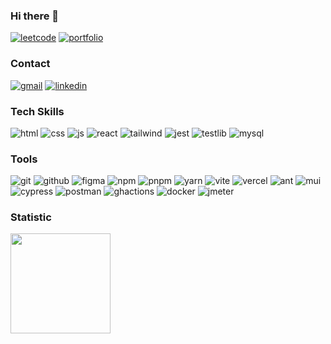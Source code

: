 ### Hi there 👋
[![leetcode](https://img.shields.io/badge/LeetCode-FFA116.svg?style=for-the-badge&logo=LeetCode&logoColor=white)](https://leetcode.com/demurre/)
[![portfolio](https://img.shields.io/badge/Portfolio-2A2F3D.svg?style=for-the-badge&logo=Portfolio&logoColor=white)](https://yaroslav-drozdov-portfolio.vercel.app/)
### Contact
[![gmail](https://img.shields.io/badge/Gmail-EA4335.svg?style=for-the-badge&logo=Gmail&logoColor=white)](https://mail.google.com/mail/u/0/?fs=1&tf=cm&source=mailto&to=y.drozdov130705@gmail.com)
[![linkedin](https://img.shields.io/badge/LinkedIn-0A66C2.svg?style=for-the-badge&logo=LinkedIn&logoColor=white)](https://www.linkedin.com/in/yaroslav-drozdov-26402928a/)
### Tech Skills
![html](https://img.shields.io/badge/HTML5-E34F26.svg?style=for-the-badge&logo=HTML5&logoColor=white)
![css](https://img.shields.io/badge/CSS3-1572B6.svg?style=for-the-badge&logo=CSS3&logoColor=white)
![js](https://img.shields.io/badge/JavaScript-F7DF1E.svg?style=for-the-badge&logo=JavaScript&logoColor=black)
![react](https://img.shields.io/badge/React-61DAFB.svg?style=for-the-badge&logo=React&logoColor=black)
![tailwind](https://img.shields.io/badge/Tailwind%20CSS-06B6D4.svg?style=for-the-badge&logo=Tailwind-CSS&logoColor=white)
![jest](https://img.shields.io/badge/Jest-C21325.svg?style=for-the-badge&logo=Jest&logoColor=white)
![testlib](https://img.shields.io/badge/Testing%20Library-E33332.svg?style=for-the-badge&logo=Testing-Library&logoColor=white)
![mysql](https://img.shields.io/badge/MySQL-4479A1.svg?style=for-the-badge&logo=MySQL&logoColor=white)
### Tools
![git](https://img.shields.io/badge/Git-F05032.svg?style=for-the-badge&logo=Git&logoColor=white)
![github](https://img.shields.io/badge/GitHub-181717.svg?style=for-the-badge&logo=GitHub&logoColor=white)
![figma](https://img.shields.io/badge/Figma-F24E1E.svg?style=for-the-badge&logo=Figma&logoColor=white)
![npm](https://img.shields.io/badge/npm-CB3837.svg?style=for-the-badge&logo=npm&logoColor=white)
![pnpm](https://img.shields.io/badge/pnpm-F69220.svg?style=for-the-badge&logo=pnpm&logoColor=white)
![yarn](https://img.shields.io/badge/Yarn-2C8EBB.svg?style=for-the-badge&logo=Yarn&logoColor=white)
![vite](https://img.shields.io/badge/Vite-646CFF.svg?style=for-the-badge&logo=Vite&logoColor=white)
![vercel](https://img.shields.io/badge/Vercel-000000.svg?style=for-the-badge&logo=Vercel&logoColor=white)
![ant](https://img.shields.io/badge/Ant%20Design-0170FE.svg?style=for-the-badge&logo=Ant-Design&logoColor=white)
![mui](https://img.shields.io/badge/MUI-007FFF.svg?style=for-the-badge&logo=MUI&logoColor=white)
![cypress](https://img.shields.io/badge/Cypress-69D3A7.svg?style=for-the-badge&logo=Cypress&logoColor=white)
![postman](https://img.shields.io/badge/Postman-FF6C37.svg?style=for-the-badge&logo=Postman&logoColor=white)
![ghactions](https://img.shields.io/badge/GitHub%20Actions-2088FF.svg?style=for-the-badge&logo=GitHub-Actions&logoColor=white)
![docker](https://img.shields.io/badge/Docker-2496ED.svg?style=for-the-badge&logo=Docker&logoColor=white)
![jmeter](https://img.shields.io/badge/Apache%20JMeter-D22128.svg?style=for-the-badge&logo=Apache-JMeter&logoColor=white)
### Statistic 
<img height="160em" src="https://github-readme-stats-eight-theta.vercel.app/api/top-langs/?username=demurre&theme=radical&layout=compact" />
